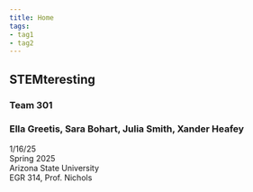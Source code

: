 ```yaml
---
title: Home
tags:
- tag1
- tag2
---
```


## STEMteresting
### Team 301
### Ella Greetis, Sara Bohart, Julia Smith, Xander Heafey
1/16/25 <br>
Spring 2025 <br>
Arizona State University <br>
EGR 314, Prof. Nichols <br>

